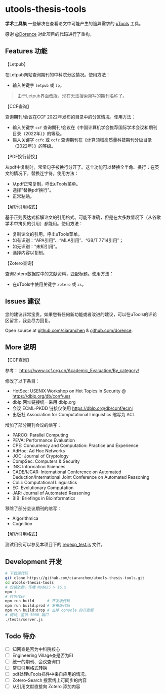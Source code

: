 # utools-thesis-tools

**学术工具集** 一些解决在查看论文中可能产生的诡异需求的 [uTools](u.tools) 工具。

感谢 [@Dorence](https://github.com/Dorence/) 对此项目的代码进行了重构。

## Features 功能

【Letpub】

在Letpub网站查询期刊的中科院分区情况。使用方法：
- 输入关键字 `letpub` 或 `lp`。

> 由于Letpub界面改版，现在无法搜索简写的期刊名称了。

【CCF查询】

查询期刊/会议在CCF 2022年发布的目录中的分区情况。使用方法：
- 输入关键字 `ccf` 查询期刊/会议在《中国计算机学会推荐国际学术会议和期刊目录（2022年）》的等级。
- 输入关键字 `ccfc` 或 `ccfz` 查询期刊在《计算领域高质量科技期刊分级目录（2022年）》的等级。

【PDF换行替换】

从pdf中复制时，常常句子被换行分开了。这个功能可以替换全半角、换行；在英文的情况下，替换连字符。使用方法：
- 从pdf正常复制，呼出uTools菜单。
- 选择"替换pdf换行"。
- 正常粘贴。

【解析引用格式】

基于正则表达式拆解论文的引用格式。可能不准确，但是在大多数情况下（从谷歌学术中拷贝的引用）都能用。使用方法：
- 复制论文的引用，呼出uTools菜单。
- 如有识别：“APA引用”、“MLA引用”、“GB/T 7714引用”；
- 如无识别：“未知引用”。
- 选择内容以复制。

【Zotero查询】

查询Zotero数据库中的文献资料，匹配标题。使用方法：
- 在uTools中使用关键字 `zotero` 或 `zs`。

## Issues 建议

您的建议非常宝贵。如果您有任何新功能或者改进的建议，可以在uTools的评论区留言，我会尽力回复。

Open source at [github.com/ciaranchen](https://github.com/ciaranchen/utools-thesis-tools) & [github.com/dorence](https://github.com/Dorence/utools-thesis-tools).

## More 说明

【CCF查询】

参考： https://www.ccf.org.cn/Academic_Evaluation/By_category/

修改了以下条目：
- HotSec: USENIX Workshop on Hot Topics in Security @ https://dblp.org/db/conf/uss
- dblp 网址链接统一采用 dblp.org
- 会议 ECML-PKDD 链接仅使用 https://dblp.org/db/conf/ecml
- 出版社 Association for Computational Linguistics 缩写为 ACL

增加了部分期刊会议的缩写：
- PARCO: Parallel Computing
- PEVA: Performance Evaluation
- CPE: Concurrency and Computation: Practice and Experience
- AdHoc: Ad Hoc Networks
- JOC: Journal of Cryptology
- CompSec: Computers & Security
- INS: Information Sciences
- CADE/IJCAR: International Conference on Automated Deduction/International Joint Conference on Automated Reasoning
- CoLi: Computational Linguistics
- EC: Evolutionary Computation
- JAR: Journal of Automated Reasoning
- BIB: Briefings in Bioinformatics

移除了部分会议期刊的缩写：
- Algorithmica
- Cognition

【解析引用格式】

测试用例可以参见本项目下的 [regexp_test.js](src/regexp_test.js) 文件。

## Development 开发

```bash
# 下载源代码
git clone https://github.com/ciaranchen/utools-thesis-tools.git
cd utools-thesis-tools
# 安装依赖，环境 NodeJS > 16.x
npm i
# 打包代码
npm run build      # 开发版代码
npm run build:prod # 发布版代码
npm run build:drop # 去掉 console 的开发版
# 调试，监听 5000 端口
./tests/server.js
```

## Todo 待办

- [ ] 知网查是否为中科院核心
- [ ] Engineering Village查是否为EI
- [ ] 统一的期刊、会议查询口
- [ ] 常见引用格式转换
- [ ] pdf处理uTools插件中来自应用的情况。
- [ ] Zotero-Search 搜索线上可同步的内容
- [ ] 从引用文献直接向 Zotero 添加内容
